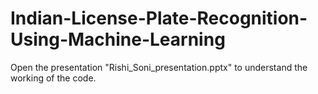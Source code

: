 # Indian-License-Plate-Recognition-Using-Machine-Learning

Open the presentation "Rishi_Soni_presentation.pptx" to understand the working of the code.


